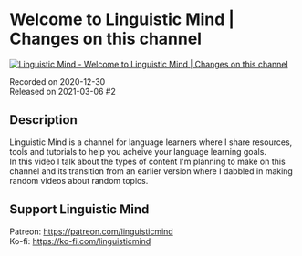 # Welcome to Linguistic Mind | Changes on this channel
 
[![Linguistic Mind - Welcome to Linguistic Mind | Changes on this channel](https://img.youtube.com/vi/t7jSAd4Z33c/0.jpg)](https://www.youtube.com/watch?v=t7jSAd4Z33c)
 
Recorded on 2020-12-30<br>
Released on 2021-03-06 #2
 
## Description
 
Linguistic Mind is a channel for language learners where I share resources, tools and tutorials to help you acheive your language learning goals.<br>
In this video I talk about the types of content I'm planning to make on this channel and its transition from an earlier version where I dabbled in making random videos about random topics.
 
## Support Linguistic Mind
 
Patreon: https://patreon.com/linguisticmind<br>
Ko-fi: https://ko-fi.com/linguisticmind
